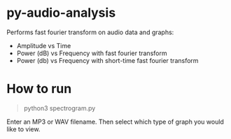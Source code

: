 # py-audio-analysis

Performs fast fourier transform on audio data and graphs:

- Amplitude vs Time
- Power (dB) vs Frequency with fast fourier transform
- Power (db) vs Frequency with short-time fast fourier transform

# How to run

> python3 spectrogram.py

Enter an MP3 or WAV filename. Then select which type of graph you would like to view.
